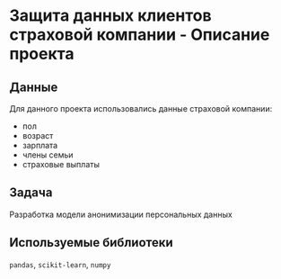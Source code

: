 # Защита данных клиентов страховой компании - Описание проекта

## Данные
Для данного проекта использовались данные страховой компании:
- пол
- возраст 
- зарплата
- члены семьи
- страховые выплаты

## Задача
Разработка модели анонимизации персональных данных

## Используемые библиотеки
`pandas`, `scikit-learn`, `numpy`